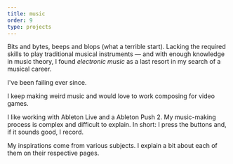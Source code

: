 ```yaml
---
title: music
order: 9
type: projects
---
```


<!-- TODO lacking images -->

Bits and bytes, beeps and blops (what a terrible start). Lacking the required skills to play traditional musical instruments — and with enough knowledge in music theory, I found *electronic music* as a last resort in my search of a musical career.

<!-- end -->

I've been failing ever since.

I keep making weird music and would love to work composing for video games.

I like working with Ableton Live and a Ableton Push 2. My music-making process is complex and difficult to explain. In short: I press the buttons and, if it sounds good, I record.

My inspirations come from various subjects. I explain a bit about each of them on their respective pages.
